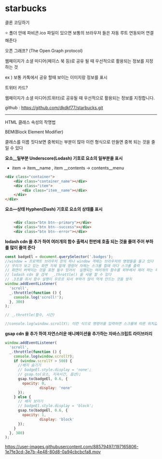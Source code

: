 # starbucks

클론 코딩하기

⭐️ 폴더 안에 파비콘.ico 파일이 있으면 보통의 브라우저 들은 자동 루트 연동되어 연결해준다

오픈 그래프? (The Open Graph protocol)

웹페이지가 소셜 미디어(페이스 북 등)로 공유 될 때 우선적으로 활용되는 정보를 지정 하는 것

ex ) 보통 카톡에서 공유 할때 보이는 이미지랑 정보를 표시 

트위터 카드?

웹페이지가 소셜 미디어(트위터)로 공유될 때 우선적으로 활용되는 정보를 지정합니다.

github : https://github.com/dkdkf77/starbucks.git


<hr/>

HTML 클래스 속성의 작명법

BEM(Block Element Modifier)

클래스를 이름 짓다보면 중복되는 부분이 많아 이런 형식으로 만들면 중복 되는 것을 줄일 수 있다

**요소__일부분 Underscore(Lodash) 기호로 요소의 일부분을 표시**

- item → item__name , item __contents → contents__menu

```html
<div class="container">
	<div class="container_name"></div>
	<div class="item">
		<div class="item__name"></div>
	</div>
</div>
```

**요소—상태 Hyphen(Dash) 기호로 요소의 상태를 표시**

```html

	<div class="btn btn--primary"></div>
	<div class="btn btn--success"></div>
	<div class="btn btn--error"></div>

```

**lodash cdn 을 추가 하여 여러개의 함수 출력시 한번에 호출 되는 것을 줄여 주어 부하를 많이 줄여 준다**

```jsx
const badgeEl = document.querySelector('.badges');
//window = 프로젝트 브라우저 창의 하나 window 객체는 브라우저의 명령들을 들고 있다
// 우리가 보고 있는 화면 자체 밑에 명령어 자체는 스크롤 할때 마다 스크롤 출력
// 화면이 버벅이는 것을 표현 될수 있어서  실행되는 여러개의 함수를 외부에서 제어 하는 목적
// lodash cdn 을 검색  _.throttle() 을 사용 할 수 있다
// .3초를 줘서 함수 실행이 우르르 되서 부하가 많이 먹게 만드는 것을 방지
window.addEventListener(
  'scroll',
  _.throttle(function () {
    console.log('scroll!');
  }, 300)
);

// _.throttle(함수, 시간)

//console.log(window.scrollY); 이런 식으로 명령어를 입력하면 스크롤에 따른 위치값 출력
```

**gsap cdn 을 추가 하여 자연스러운 애니메이션을 추가하는 자바스크립트 라이브러리** 

```jsx
window.addEventListener(
  'scroll',
  _.throttle(function () {
    console.log(window.scrollY);
    if (window.scrollY > 500) {
      //배지 숨기기
      // badgeEl.style.display = 'none';
      // gsap.to(요소, 지속시간, 옵션);
      gsap.to(badgeEl, 0.6, {
        opacity: 0,
				display: 'none'
      });
    } else {
      // 배지 보이기
      // badgeEl.style.display = 'block';
      gsap.to(badgeEl, 0.6, {
        opacity: 1,
				display: 'block'
      });
    }
  }, 300)
);
```

https://user-images.githubusercontent.com/88579497/197165806-1e7fe3cd-3e7b-4e48-80d8-0a94cbcbcfa8.mov


